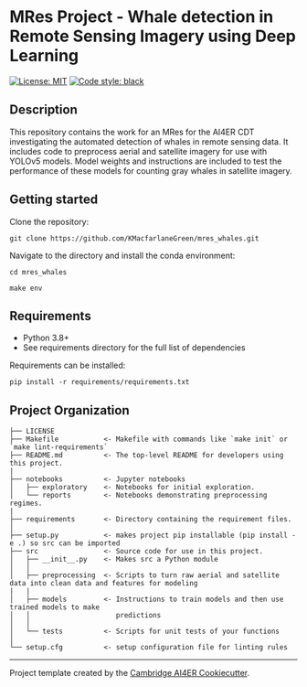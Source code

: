 # MRes Project - Whale detection in Remote Sensing Imagery using Deep Learning

 [![License: MIT](https://img.shields.io/badge/License-MIT-blue.svg)](https://opensource.org/licenses/MIT)
 <a href="https://github.com/psf/black"><img alt="Code style: black" src="https://img.shields.io/badge/code%20style-black-000000.svg"></a>

## Description

This repository contains the work for an MRes for the AI4ER CDT investigating the automated detection of whales in remote sensing data. It includes code to preprocess aerial and satellite imagery for use with YOLOv5 models. Model weights and instructions are included to test the performance of these models for counting gray whales in satellite imagery. 

## Getting started

Clone the repository:

```
git clone https://github.com/KMacfarlaneGreen/mres_whales.git
```
Navigate to the directory and install the conda environment:

```
cd mres_whales

make env
```

## Requirements
- Python 3.8+
- See requirements directory for the full list of dependencies

Requirements can be installed:
```
pip install -r requirements/requirements.txt
```


## Project Organization
```
├── LICENSE
├── Makefile           <- Makefile with commands like `make init` or `make lint-requirements`
├── README.md          <- The top-level README for developers using this project.
|
├── notebooks          <- Jupyter notebooks
│   ├── exploratory    <- Notebooks for initial exploration.
│   └── reports        <- Notebooks demonstrating preprocessing regimes.
|
├── requirements       <- Directory containing the requirement files.
│
├── setup.py           <- makes project pip installable (pip install -e .) so src can be imported
├── src                <- Source code for use in this project.
│   ├── __init__.py    <- Makes src a Python module
│   │
│   ├── preprocessing  <- Scripts to turn raw aerial and satellite data into clean data and features for modeling
|   |
│   ├── models         <- Instructions to train models and then use trained models to make
│   │                     predictions
│   │
│   └── tests          <- Scripts for unit tests of your functions
│
└── setup.cfg          <- setup configuration file for linting rules
```

---

Project template created by the [Cambridge AI4ER Cookiecutter](https://github.com/ai4er-cdt/ai4er-cookiecutter).